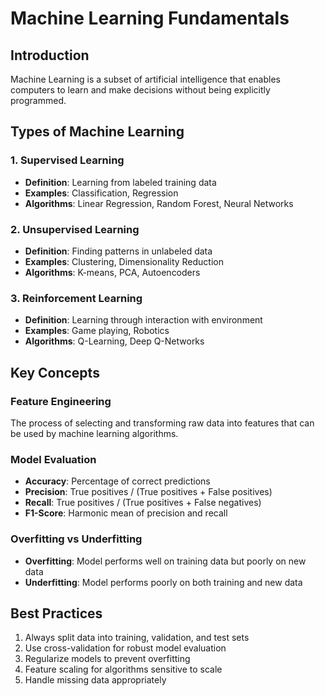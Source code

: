 # Machine Learning Fundamentals

## Introduction

Machine Learning is a subset of artificial intelligence that enables computers to learn and make decisions without being explicitly programmed.

## Types of Machine Learning

### 1. Supervised Learning

- **Definition**: Learning from labeled training data
- **Examples**: Classification, Regression
- **Algorithms**: Linear Regression, Random Forest, Neural Networks

### 2. Unsupervised Learning

- **Definition**: Finding patterns in unlabeled data
- **Examples**: Clustering, Dimensionality Reduction
- **Algorithms**: K-means, PCA, Autoencoders

### 3. Reinforcement Learning

- **Definition**: Learning through interaction with environment
- **Examples**: Game playing, Robotics
- **Algorithms**: Q-Learning, Deep Q-Networks

## Key Concepts

### Feature Engineering

The process of selecting and transforming raw data into features that can be used by machine learning algorithms.

### Model Evaluation

- **Accuracy**: Percentage of correct predictions
- **Precision**: True positives / (True positives + False positives)
- **Recall**: True positives / (True positives + False negatives)
- **F1-Score**: Harmonic mean of precision and recall

### Overfitting vs Underfitting

- **Overfitting**: Model performs well on training data but poorly on new data
- **Underfitting**: Model performs poorly on both training and new data

## Best Practices

1. Always split data into training, validation, and test sets
2. Use cross-validation for robust model evaluation
3. Regularize models to prevent overfitting
4. Feature scaling for algorithms sensitive to scale
5. Handle missing data appropriately
